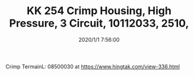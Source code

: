 ﻿---
layout: post 
title: KK 254 Crimp Housing, High Pressure, 3 Circuit, 10112033, 2510,
tags: F25 2510
categories: housing-terminal
overview: KK 254 Crimp Housing, High Pressure, 3 Circuits, Natural
series: 2510
part_number: 10112033
thumb_img: static/202006/230-thumb-20200626135741.jpg
image: static/202006/230-20200626135741.jpg
date: 2020/1/1 7:56:00
---


<p>
	Crimp TermainL:&nbsp;08500030 at <a href="https://www.hingtak.com/view-336.html">https://www.hingtak.com/view-336.html</a> 
</p>

